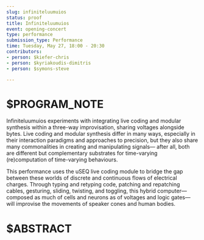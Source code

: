 ```yaml
---
slug: infiniteluumuios
status: proof
title: Infiniteluumuios
event: opening-concert
type: performance
submission_type: Performance
time: Tuesday, May 27, 18:00 - 20:30
contributors:
- person: $kiefer-chris
- person: $kyriakoudis-dimitris
- person: $symons-steve

---
```


# $PROGRAM_NOTE

Infiniteluumuios experiments with integrating live coding and modular synthesis within a
three-way improvisation, sharing voltages alongside bytes. Live coding and modular
synthesis differ in many ways, especially in their interaction paradigms and approaches to
precision, but they also share many commonalities in creating and manipulating signals—
after all, both are different but complementary substrates for time-varying
(re)computation of time-varying behaviours.

This performance uses the uSEQ live coding module to bridge the gap between these
worlds of discrete and continuous flows of electrical charges. Through typing and retyping
code, patching and repatching cables, gesturing, sliding, twisting, and toggling, this hybrid
computer—composed as much of cells and neurons as of voltages and logic gates—will
improvise the movements of speaker cones and human bodies.

# $ABSTRACT



